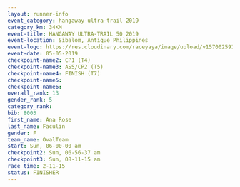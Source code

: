 ```yaml
---
layout: runner-info 
event_category: hangaway-ultra-trail-2019 
category_km: 34KM 
event-title: HANGAWAY ULTRA-TRAIL 50 2019 
event-location: Sibalom, Antique Philippines 
event-logo: https://res.cloudinary.com/raceyaya/image/upload/v1570025919/logo/hangaway_ttcorg.jpg 
event-date: 05-05-2019 
checkpoint-name2: CP1 (T4) 
checkpoint-name3: AS5/CP2 (T5) 
checkpoint-name4: FINISH (T7) 
checkpoint-name5: 
checkpoint-name6: 
overall_rank: 13
gender_rank: 5
category_rank: 
bib: 8003
first_name: Ana Rose
last_name: Faculin
gender: F
team_name: OvalTeam
start: Sun, 06-00-00 am
checkpoint2: Sun, 06-56-37 am
checkpoint3: Sun, 08-11-15 am
race_time: 2-11-15
status: FINISHER
---
```

